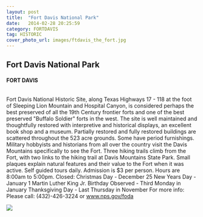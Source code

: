 ```yaml
---
layout: post
title:  "Fort Davis National Park"
date:   2014-02-28 20:25:59
category: FORTDAVIS
tag: HISTORIC
cover_photo_url: images/ftdavis_the_fort.jpg
---
```


<div class="section-title">
	<h2>Fort Davis National Park</h2>
  	<h4>FORT DAVIS</h4>
  	<div class="divider-border"></div>
</div> 
<div class="column small-6">
  <p>
	Fort Davis National Historic Site, along Texas Highways 17 - 118 at the foot of Sleeping Lion Mountain and Hospital Canyon, is considered perhaps the best preserved of all the 19th Century frontier forts and one of the best preserved "Buffalo Soldier" forts in the west. The site is well maintained and thoughtfully restored with interpretive and historical displays, an excellent book shop and a museum. Partially restored and fully restored buildings are scattered throughout the 523 acre grounds. Some have period furnishings. Military hobbyists and historians from all over the country visit the Davis Mountains specifically to see the Fort. Three hiking trails climb from the Fort, with two links to the hiking trail at Davis Mountains State Park. Small plaques explain natural features and their value to the Fort when it was active. Self guided tours daily. Admission is $3 per person. Hours are 8:00am to 5:00pm. 
	Closed: 
            Christmas Day - December 25
            New Years Day  - January 1
            Martin Luther King Jr. Birthday Observed - Third Monday in January
            Thanksgiving Day - Last Thursday in November
	For more info: Please call: (432)-426-3224 or 
  <a href="www.nps.gov/foda">www.nps.gov/foda</a>
  </p>
<div class="column small-6">
    <img src="{{ "images/ftdavis_the_fort.jpg" | prepend: site.baseurl }}">
</div>   